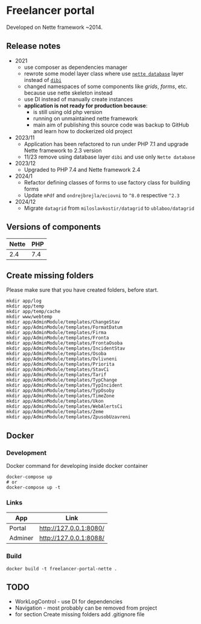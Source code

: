 # Freelancer portal

Developed on Nette framework ~2014.

## Release notes

- 2021
    - use composer as dependencies manager
    - rewrote some model layer class where use [`nette database`](https://github.com/dg/nette-database) layer instead
      of [`dibi`](https://github.com/dg/dibi)
    - changed namespaces of some components like *grids*, *forms*, etc. because use nette skeleton instead
    - use DI instead of manually create instances
    - **application is not ready for production because**:
        - is still using old php version
        - running on unmaintained nette framework
        - main aim of publishing this source code was backup to GitHub and learn how to dockerized old project
- 2023/11
    - Application has been refactored to run under PHP 7.1 and upgrade Nette framework to 2.3 version
    - 11/23 remove using database layer `dibi` and use only `Nette database`
- 2023/12
    - Upgraded to PHP 7.4 and Nette framework 2.4
- 2024/1
    - Refactor defining classes of forms to use factory class for building forms
    - Update `mPdf` and `ondrejbrejla/eciovni` to `^8.0` respective `^2.3`
- 2024/12
    - Migrate `datagrid` from `miloslavkostir/datagrid` to `ublaboo/datagrid`

## Versions of components

| Nette | PHP |
|-------|-----|
| 2.4   | 7.4 |

## Create missing folders

Please make sure that you have created folders, before start.

```shell
mkdir app/log
mkdir app/temp
mkdir app/temp/cache
mkdir www/webtemp
mkdir app/AdminModule/templates/ChangeStav
mkdir app/AdminModule/templates/FormatDatum
mkdir app/AdminModule/templates/Firma
mkdir app/AdminModule/templates/Fronta
mkdir app/AdminModule/templates/FrontaOsoba
mkdir app/AdminModule/templates/IncidentStav
mkdir app/AdminModule/templates/Osoba
mkdir app/AdminModule/templates/Ovlivneni
mkdir app/AdminModule/templates/Priorita
mkdir app/AdminModule/templates/StavCi
mkdir app/AdminModule/templates/Tarif
mkdir app/AdminModule/templates/TypChange
mkdir app/AdminModule/templates/TypIncident
mkdir app/AdminModule/templates/TypOsoby
mkdir app/AdminModule/templates/TimeZone
mkdir app/AdminModule/templates/Ukon
mkdir app/AdminModule/templates/WebAlertsCi
mkdir app/AdminModule/templates/Zeme
mkdir app/AdminModule/templates/ZpusobUzavreni
```

## Docker

### Development

Docker command for developing inside docker container

```shell
docker-compose up
# or
docker-compose up -t
```

### Links

| App     | Link                   |
|---------|------------------------|
| Portal  | http://127.0.0.1:8080/ |
| Adminer | http://127.0.0.1:8088/ |

### Build

```shell
docker build -t freelancer-portal-nette .
```

## TODO

- WorkLogControl - use DI for dependencies
- Navigation - most probably can be removed from project
- for section Create missing folders add .gitignore file 